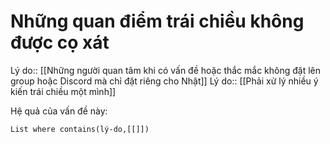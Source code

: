 # Những quan điểm trái chiều không được cọ xát
Lý do:: [[Những người quan tâm khi có vấn đề hoặc thắc mắc không đặt lên group hoặc Discord mà chỉ đặt riêng cho Nhật]]
Lý do:: [[Phải xử lý nhiều ý kiến trái chiều một mình]]

Hệ quả của vấn đề này:
```dataview
List where contains(lý-do,[[]])
```
 